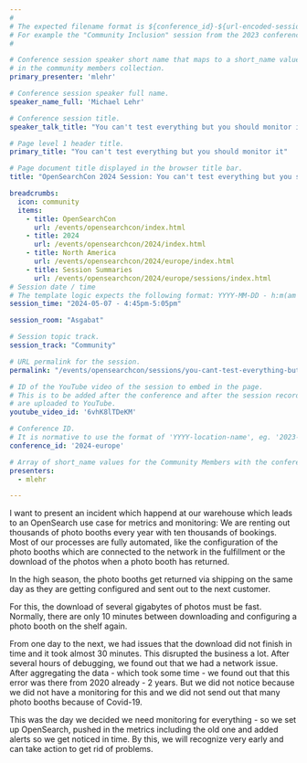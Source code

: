 ```yaml
---
#
# The expected filename format is ${conference_id}-${url-encoded-session-title}.md
# For example the "Community Inclusion" session from the 2023 conference in North America the title is "2023-europe-community-inclusion.html"
#

# Conference session speaker short name that maps to a short_name value
# in the community members collection.
primary_presenter: 'mlehr'

# Conference session speaker full name.
speaker_name_full: 'Michael Lehr'

# Conference session title.
speaker_talk_title: "You can't test everything but you should monitor it"

# Page level 1 header title.
primary_title: "You can't test everything but you should monitor it"

# Page document title displayed in the browser title bar.
title: "OpenSearchCon 2024 Session: You can't test everything but you should monitor it"

breadcrumbs:
  icon: community
  items:
    - title: OpenSearchCon
      url: /events/opensearchcon/index.html
    - title: 2024
      url: /events/opensearchcon/2024/index.html
    - title: North America
      url: /events/opensearchcon/2024/europe/index.html
    - title: Session Summaries
      url: /events/opensearchcon/2024/europe/sessions/index.html
# Session date / time
# The template logic expects the following format: YYYY-MM-DD - h:m(am|pm)-(h:m(am|pm))
session_time: "2024-05-07 - 4:45pm-5:05pm"

session_room: "Asgabat"

# Session topic track.
session_track: "Community"

# URL permalink for the session.
permalink: "/events/opensearchcon/sessions/you-cant-test-everything-but-you-should-monitor-it.html"

# ID of the YouTube video of the session to embed in the page.
# This is to be added after the conference and after the session recordings
# are uploaded to YouTube.
youtube_video_id: '6vhK8lTDeKM'

# Conference ID.
# It is normative to use the format of 'YYYY-location-name', eg. '2023-europe'.
conference_id: '2024-europe'

# Array of short_name values for the Community Members with the conference_speaker persona whom are presenting the session. This includes the primary_speaker indicated above and any other presenters (if any).
presenters:
  - mlehr

---
```

I want to present an incident which happend at our warehouse which leads to an OpenSearch use case for metrics and monitoring:
We are renting out thousands of photo booths every year with ten thousands of bookings. Most of our processes are fully automated, like the configuration of the photo booths which are connected to the network in the fulfillment or the download of the photos when a photo booth has returned.

In the high season, the photo booths get returned via shipping on the same day as they are getting configured and sent out to the next customer.

For this, the download of several gigabytes of photos must be fast. Normally, there are only 10 minutes between downloading and configuring a photo booth on the shelf again.

From one day to the next, we had issues that the download did not finish in time and it took almost 30 minutes. This disrupted the business a lot. After several hours of debugging, we found out that we had a network issue. After aggregating the data - which took some time - we found out that this error was there from 2020 already - 2 years. But we did not notice because we did not have a monitoring for this and we did not send out that many photo booths because of Covid-19.

This was the day we decided we need monitoring for everything - so we set up OpenSearch, pushed in the metrics including the old one and added alerts so we get noticed in time. By this, we will recognize very early and can take action to get rid of problems.